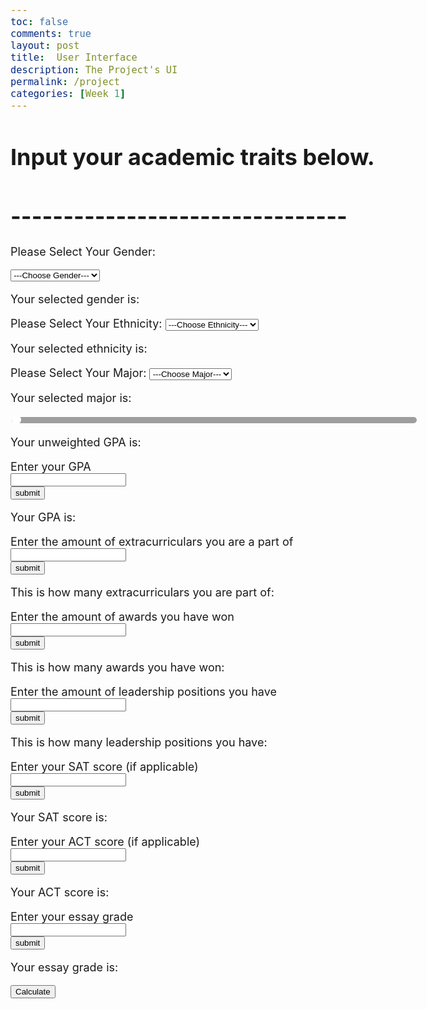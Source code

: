 ```yaml
---
toc: false
comments: true
layout: post
title:  User Interface
description: The Project's UI
permalink: /project
categories: [Week 1]
---
```


# Input your academic traits below. 
# --------------------------------

<!-- Dropdown: Genders  -->
<html>
  <style>
    body {
      font-size: 18px !important;
    }
    select {
      text-align: center !important;
      left: 50% !important;
    }
  </style>
  <script>
  function gen() {
      var genderList = document.getElementById("genderList");
      document.getElementById("gender").innerHTML = genderList.options[genderList.selectedIndex].text;
    }
  </script>
  <body>
<!-- Choices  -->
    <form>
      <p id="dropdown">Please Select Your Gender:</p>
        <select id="genderList" onchange="gen()">
            <option> ---Choose Gender--- </option>  
            <option> Male </option>  
            <option> Female </option>  
        </select>
      <p>Your selected gender is: <font color = "#ffffc2"><t id = "gender"></t></font></p>
    </form>
  </body>
</html>
<!-- Dropdown: Ethnicity  -->
<html>
  <script>
    function eth() {
      var ethnicityList=document.getElementById("ethnicityList");
      document.getElementById("ethnicity").innerHTML=ethnicityList.options[ethnicityList.selectedIndex].text;
    }
  </script>
  <body>
<!-- Choices  -->
    <form>
      Please Select Your Ethnicity:
        <select id="ethnicityList" onchange="eth()">
            <option> ---Choose Ethnicity--- </option>  
            <option> White </option>  
            <option> Hispanic </option>  
            <option> African-American </option>  
            <option> Asian </option>  
            <option> Other </option>  
        </select>
      <p>Your selected ethnicity is: <font color = "#ffffc2"><t id = "ethnicity"></t></font></p>
    </form>
  </body>
</html>
<!-- Dropdown: Majors  -->
<html>
  <script>
  function maj() {
      var majorList=document.getElementById("majorList");
      document.getElementById("major").innerHTML=majorList.options[majorList.selectedIndex].text;
    }
  </script>
  <body>
<!-- Choices  -->
    <form>
      Please Select Your Major:
        <select id="majorList" onchange="maj()">
            <option> ---Choose Major--- </option>  
            <option> Computer Science </option>  
            <option> Business </option>  
            <option> Biology </option>  
            <option> Politics </option>  
            <option> Engineering </option>  
            <option> Social Sciences </option>
            <option> English </option>
            <option> Other </option>
        </select>
      <p>Your selected major is: <font color = "#ffffc2"><t id = "major"></t></font></p>
    </form>
  </body>
</html>
<!-- Textboxes -->
<html>
  <head>
    <meta name="viewport" content="width=device-width, initial-scale=1">
      <style>
        .slidecontainer {
          width: 100%;
        }
        .sliders {
          -webkit-appearance: none;
          width: 100%;
          height: 10px;
          border-radius: 5px;
          background: #878787 !important;
          outline: none;
          opacity: 0.8;
          -webkit-transition: .2s;
          transition: opacity .2s;
        }
        .sliders:hover {
          opacity: 1;
        }
        .sliders::-webkit-slider-thumb {
          -webkit-appearance: none;
          appearance: none;
          width: 15px;
          height: 15px;
          border-radius: 50%;
          background: #ffffff;
          outline: #ffffff;
          cursor: pointer;
        }
        .sliders::-moz-range-thumb {
          width: 10px;
          height: 10px;
          border-radius: 50%;
          background: #ffffff;
          cursor: pointer;
        }
      </style>
    </head>
  <body>
    <div class="slidecontainer">
      <input type="range" min="0" max="4" step="0.01" value="0" class="sliders" id="myRange">
      <p>Your unweighted GPA is: <span id="demo"></span></p>
    </div>
    <script>
      var slider = document.getElementById("myRange");
      var output = document.getElementById("demo");
      output.innerHTML = slider.value;
      slider.oninput = function() {
        output.innerHTML = this.value;
      }
    </script>
  </body>
</html>
<html lang="en">
  <head>
    <meta charset="UTF-8">
    <meta http-equiv="X-UA-Compatible" content="IE=edge">
    <meta name="viewport" content="width=device-width, initial-scale=1.0">
    <title>Document</title>
  </head>
  <body>
    <label> Enter your GPA</label><br>
      <input type = "text" id = "gpa"><br>
        <button type="button" id="gpabutton">submit</button>
    <script src="script.js">
    </script>
    <script>
      document.getElementById("gpabutton").onclick = function() {
          var gpa = document.getElementById("gpa").value;
          console.log("Your GPA is ",gpa);
          document.getElementById("gpaResult").innerHTML = gpa;
      }
    </script>
    <p>Your GPA is: <font color = "#ffffc2"><t id = "gpaResult"></t></font></p>
  </body>
</html>
<html lang="en">
  <head>
    <meta charset="UTF-8">
    <meta http-equiv="X-UA-Compatible" content="IE=edge">
    <meta name="viewport" content="width=device-width, initial-scale=1.0">
    <title>Document</title>
  </head>
  <body>
    <label> Enter the amount of extracurriculars you are a part of</label><br>
      <input type = "text" id = "ec"><br>
        <button type="button" id="ecbutton">submit</button>
      <script src="script.js">
      </script>
      <script>
        document.getElementById("ecbutton").onclick = function() {
          var ec = document.getElementById("ec").value;
          console.log("This is how many extracurriculars you are part of: ",ec);
          document.getElementById("ecResult").innerHTML = ec;
        }
  </script>
  <p>This is how many extracurriculars you are part of: <font color = 
  "#ffffc2"><t id = "ecResult"></t></font></p>
  </body>
</html>
<html lang="en">
  <head>
    <meta charset="UTF-8">
    <meta http-equiv="X-UA-Compatible" content="IE=edge">
    <meta name="viewport" content="width=device-width, initial-scale=1.0">
    <title>Document</title>
  </head>
  <body>
    <label> Enter the amount of awards you have won</label><br>
    <input type = "text" id = "awards"><br>
      <button type="button" id="awardbutton">submit</button>
    <script src="script.js">
    </script>
    <script>
      document.getElementById("awardbutton").onclick = function() {
          var award = document.getElementById("awards").value;
          console.log("This is how many awards you have won: ",award);
          document.getElementById("awardResult").innerHTML = award;
      }
  </script>
  <p>This is how many awards you have won: <font color = "#ffffc2"><t id = "awardResult"></t></font></p>
  </body>
</html>
<html lang="en">
  <head>
    <meta charset="UTF-8">
    <meta http-equiv="X-UA-Compatible" content="IE=edge">
    <meta name="viewport" content="width=device-width, initial-scale=1.0">
    <title>Document</title>
  </head>
  <body>
    <label> Enter the amount of leadership positions you have</label><br>
    <input type = "text" id = "lead"><br>
      <button type="button" id="leadbutton">submit</button>
    <script src="script.js">
    </script>
    <script>
      document.getElementById("leadbutton").onclick = function() {
          var lead = document.getElementById("lead").value;
          console.log("This is how many leadership positions you have: ",lead);
          document.getElementById("leadResult").innerHTML = lead;
      }
    </script>
    <p>This is how many leadership positions you have: <font color = "#ffffc2"><t id = "leadResult"></t></font></p>
  </body>
</html>
<html lang="en">
  <head>
    <meta charset="UTF-8">
    <meta http-equiv="X-UA-Compatible" content="IE=edge">
    <meta name="viewport" content="width=device-width, initial-scale=1.0">
    <title>Document</title>
  </head>
  <body>
    <label> Enter your SAT score (if applicable)</label><br>
    <input type = "text" id = "SAT"><br>
      <button type="button" id="SATbutton">submit</button>
    <script src="script.js">
    </script>
    <script>
      document.getElementById("SATbutton").onclick = function() {
          var SAT = document.getElementById("SAT").value;
          console.log("Your SAT score is: ",SAT);
          document.getElementById("SATResult").innerHTML = SAT;
      }
  </script>
  <p>Your SAT score is: <font color = "#ffffc2"><t id = "SATResult"></t></font></p>
  </body>
</html>
<html lang="en">
  <head>
    <meta charset="UTF-8">
    <meta http-equiv="X-UA-Compatible" content="IE=edge">
    <meta name="viewport" content="width=device-width, initial-scale=1.0">
    <title>Document</title>
  </head>
  <body>
    <label> Enter your ACT score (if applicable)</label><br>
    <input type = "text" id = "ACT"><br>
      <button type="button" id="ACTbutton">submit</button>
    <script src="script.js">
    </script>
    <script>
      document.getElementById("ACTbutton").onclick = function() {
          var ACT = document.getElementById("ACT").value;
          console.log("Your ACT score is: ",ACT);
          document.getElementById("ACTResult").innerHTML = ACT;
      }
  </script>
  <p>Your ACT score is: <font color = "#ffffc2"><t id = "ACTResult"></t></font></p>
  </body>
</html>
<html lang="en">
  <head>
    <meta charset="UTF-8">
    <meta http-equiv="X-UA-Compatible" content="IE=edge">
    <meta name="viewport" content="width=device-width, initial-scale=1.0">
    <title>Document</title>
  </head>
  <body>
    <label> Enter your essay grade </label><br>
    <input type = "text" id = "essay"><br>
      <button type="button" id="essaybutton">submit</button>
    <script src="script.js">
    </script>
    <script>
      document.getElementById("essaybutton").onclick = function() {
          var essay = document.getElementById("essay").value;
          console.log("Your essay grade is: ",essay);
          document.getElementById("essayResult").innerHTML = essay;
      }
  </script>
  <p>Your essay grade is: <font color = "#ffffc2"><t id = "essayResult"></t></font></p>
  </body>
</html>

<button>Calculate</button>